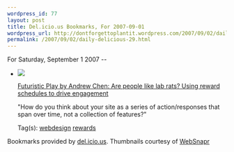 ```yaml
--- 
wordpress_id: 77
layout: post
title: Del.icio.us Bookmarks, For 2007-09-01
wordpress_url: http://dontforgettoplantit.wordpress.com/2007/09/02/daily-delicious-29/
permalink: /2007/09/02/daily-delicious-29.html
---
```

<p class="daily-delicious-header">For Saturday, September 1 2007 --</p>
<ul class="daily-delicious">
    <li><img src="http://images.websnapr.com/?url=http://andrewchen.typepad.com/andrew_chens_blog/2007/08/are-people-like.html"> <p><a href="http://andrewchen.typepad.com/andrew_chens_blog/2007/08/are-people-like.html" title="http://andrewchen.typepad.com/andrew_chens_blog/2007/08/are-people-like.html">Futuristic Play by Andrew Chen: Are people like lab rats? Using reward schedules to drive engagement</a></p>
<p>&quot;How do you think about your site as a series of action/responses that span over time, not a collection of features?&quot;</p><div class="daily-delicious-tags">Tag(s): <a href="http://del.icio.us/popular/webdesign">webdesign</a> <a href="http://del.icio.us/popular/rewards">rewards</a> </div></li></ul><p class="daily-delicious-footer">Bookmarks provided by <a href="http://del.icio.us/cyu">del.icio.us</a>.  Thumbnails courtesy of <a href="http://websnapr.com">WebSnapr</a>
